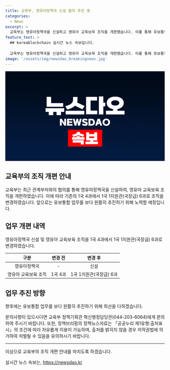 ```yaml
---
title: 교육부, 영유아정책국 신설 협의 추진 중
categories:
  - News
excerpt: >
  교육부는 영유아정책국을 신설하고 영유아 교육보육 조직을 개편했습니다. 이를 통해 유보통합 업무를 보다 원활히 추진하고자 합니다. 자세한 내용은 교육부 정책기획관 혁신행정담당관(044-203-6064)에게 문의할 수 있습니다. (출처: 정책브리핑 www.korea.kr)
feature_text: >
  ## koreablockchain 실시간 뉴스 속보입니다.

  교육부는 영유아정책국을 신설하고 영유아 교육보육 조직을 개편했습니다. 이를 통해 유보통합 업무를 보다 원활히 추진하고자 합니다. 자세한 내용은 교육부 정책기획관 혁신행정담당관(044-203-6064)에게 문의할 수 있습니다. (출처: 정책브리핑 www.korea.kr)
image: '/assets/img/newsdao_breakingnews.jpg'
---
```


<p><img src="/assets/img/newsdao_breakingnews.jpg" alt="koreablockchain 속보" /></p>

<h2>교육부의 조직 개편 안내</h2>

<p data-ke-size="size16">교육부는 최근 관계부처와의 협의를 통해 영유아정책국을 신설하여, 영유아 교육보육 조직을 개편하였습니다. 이에 따라 기존의 1국 4과에서 1국 1지원관(국장급) 6과로 조직을 변경하였습니다. 앞으로는 유보통합 업무를 보다 원활히 추진하기 위해 노력할 예정입니다.</p>

<h2 data-ke-size="size26">업무 개편 내역</h2>

<p data-ke-size="size16">영유아정책국 신설 및 영유아 교육보육 조직을 1국 4과에서 1국 1지원관(국장급) 6과로 변경하였습니다.</p>

<table>
<thead>
<tr>
<th scope="col" style="text-align: center;">구분</th>
<th scope="col" style="text-align: center;">변경 전</th>
<th scope="col" style="text-align: center;">변경 후</th>
</tr>
</thead>
<tbody>
<tr>
<td style="text-align: center;">영유아정책국</td>
<td style="text-align: center;">-</td>
<td style="text-align: center;">신설</td>
</tr>
<tr>
<td style="text-align: center;">영유아 교육보육 조직</td>
<td style="text-align: center;">1국 4과</td>
<td style="text-align: center;">1국 1지원관(국장급) 6과</td>
</tr>
</tbody>
</table>

<h2 data-ke-size="size26">업무 추진 방향</h2>

<p data-ke-size="size16">향후에는 유보통합 업무를 보다 원활히 추진하기 위해 최선을 다하겠습니다.</p>

<p data-ke-size="size16">문의사항이 있으시다면 교육부 정책기획관 혁신행정담당관(044-203-6064)에게 문의하여 주시기 바랍니다. 또한, 정책브리핑의 정책뉴스자료는 「공공누리 제1유형:출처표시」의 조건에 따라 자유롭게 이용이 가능하며, 출처를 밝히지 않을 경우 저작권법에 의거하여 처벌될 수 있음을 유의하시기 바랍니다.</p>

<hr>

<p data-ke-size="size16">이상으로 교육부의 조직 개편 안내를 마치도록 하겠습니다.</p>
실시간 뉴스 속보는, <a href="https://newsdao.kr" rel="dofollow">https://newsdao.kr</a>


